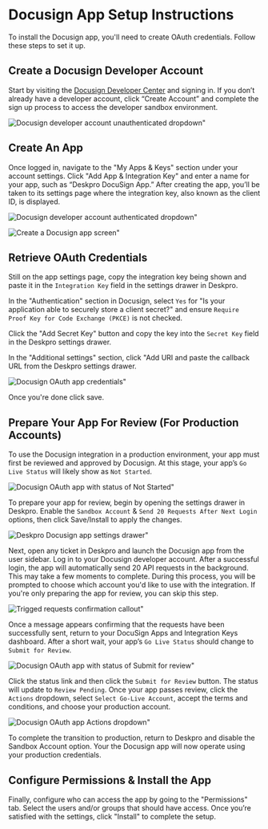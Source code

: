Docusign App Setup Instructions
===

To install the Docusign app, you'll need to create OAuth credentials. Follow these steps to set it up.

## Create a Docusign Developer Account

Start by visiting the [Docusign Developer Center](https://developers.docusign.com/) and signing in. If you don’t already have a developer account, click “Create Account” and complete the sign up process to access the developer sandbox environment.

![Docusign developer account unauthenticated dropdown"](/docs/setup/setup-guide-screenshot-01.png)

## Create An App
Once logged in, navigate to the "My Apps & Keys" section under your account settings. Click "Add App & Integration Key" and enter a name for your app, such as “Deskpro DocuSign App.” After creating the app, you’ll be taken to its settings page where the integration key, also known as the client ID, is displayed.

![Docusign developer account authenticated dropdown"](/docs/setup/setup-guide-screenshot-02.png)

![Create a Docusign app screen"](/docs/setup/setup-guide-screenshot-03.png)

## Retrieve OAuth Credentials
Still on the app settings page, copy the integration key being shown and paste it in the `Integration Key` field in the settings drawer in Deskpro.

In the "Authentication" section in Docusign, select `Yes` for "Is your application able to securely store a client secret?" and ensure `Require Proof Key for Code Exchange (PKCE)` is not checked.

Click the "Add Secret Key" button and copy the key into the `Secret Key` field in the Deskpro settings drawer.

In the "Additional settings" section, click "Add URI and paste the callback URL from the Deskpro settings drawer.

![Docusign OAuth app credentials"](/docs/setup/setup-guide-screenshot-04.png)

Once you're done click save.

## Prepare Your App For Review (For Production Accounts)
To use the Docusign integration in a production environment, your app must first be reviewed and approved by Docusign. At this stage, your app’s `Go Live Status` will likely show as `Not Started`.

![Docusign OAuth app with status of `Not Started`"](/docs/setup/setup-guide-screenshot-05.png)

To prepare your app for review, begin by opening the settings drawer in Deskpro. Enable the `Sandbox Account` & `Send 20 Requests After Next Login` options, then click Save/Install to apply the changes.

![Deskpro Docusign app settings drawer"](/docs/setup/setup-guide-screenshot-06.png)

Next, open any ticket in Deskpro and launch the Docusign app from the user sidebar. Log in to your Docusign developer account. After a successful login, the app will automatically send 20 API requests in the background. This may take a few moments to complete. During this process, you will be prompted to choose which account you'd like to use with the integration. If you're only preparing the app for review, you can skip this step.

![Trigged requests confirmation callout"](/docs/setup/setup-guide-screenshot-07.png)

Once a message appears confirming that the requests have been successfully sent, return to your DocuSign Apps and Integration Keys dashboard. After a short wait, your app’s `Go Live Status` should change to `Submit for Review`.

![Docusign OAuth app with status of `Submit for review`"](/docs/setup/setup-guide-screenshot-08.png)

Click the status link and then click the `Submit for Review` button. The status will update to `Review Pending`. Once your app passes review, click the `Actions` dropdown, select `Select Go-Live Account`, accept the terms and conditions, and choose your production account.

![Docusign OAuth app `Actions` dropdown"](/docs/setup/setup-guide-screenshot-09.png)

To complete the transition to production, return to Deskpro and disable the Sandbox Account option. Your the Docusign app will now operate using your production credentials.

## Configure Permissions & Install the App

Finally, configure who can access the app by going to the "Permissions" tab. Select the users and/or groups that should have access. Once you’re satisfied with the settings, click "Install" to complete the setup.
